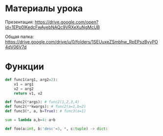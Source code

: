 # Материалы урока

Презентация: https://drive.google.com/open?id=1EPp0lKedcFwAyebNAQc9VRXeXuNgMcUB

Общая папка: https://drive.google.com/drive/u/0/folders/1SEUuxeZSmbhw_RpEPszByyPO4dV06V7d

# Функции

```python
def func1(arg1, arg2=2):
    v1 = arg1
    v2 = arg2
    return v1, v2

def func2(*args): # func2(1,2,3,4)
def func2(**kwargs): # func2(a=1,b=2)
def func3(*, a, b=True): # func3(a=1)

sum = lambda a,b=4: a+b

def foo(a:int, b:'desc'=3, *, c:tuple) -> dict:
```
